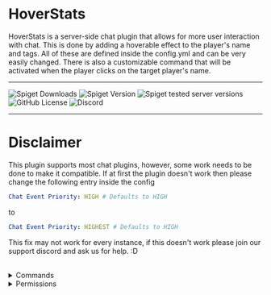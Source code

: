 # HoverStats
HoverStats is a server-side chat plugin that allows for more user interaction with chat. This is done by adding a hoverable effect to the player's name and tags. All of these are defined inside the config.yml and can be very easily changed. There is also a customizable command that will be activated when the player clicks on the target player's name.

--- 
![Spiget Downloads](https://img.shields.io/spiget/downloads/100245?style=for-the-badge&label=Spigot%20Downloads) ![Spiget Version](https://img.shields.io/spiget/version/100245?style=for-the-badge&label=Release) ![Spiget tested server versions](https://img.shields.io/spiget/tested-versions/100245?style=for-the-badge&label=Supported%20Versions) ![GitHub License](https://img.shields.io/github/license/Brand0n1/HoverStats-Test?style=for-the-badge&color=yellow) ![Discord](https://img.shields.io/discord/989329284667695195?style=for-the-badge&label=Support%20Discord&color=%237289DA%20)

--- 
# Disclaimer
This plugin supports most chat plugins, however, some work needs to be done to make it compatible. If at first the plugin doesn't work then please change the following entry inside the config
```yml
Chat Event Priority: HIGH # Defaults to HIGH
```
to 
```yml
Chat Event Priority: HIGHEST # Defaults to HIGH
```
This fix may not work for every instance, if this doesn't work please join our support discord and ask us for help. :D
<br />
<br />

<details>
<summary>Commands</summary>

| Command | Description |
| --- | --- |
| `hoverstats` | Shows the help message for the plugin |
| `hoverstats reload` | Reloads the plugin |
| `hoverstats version` | Shows the current version of the plugin and config file |
</details>

<details>
<summary>Permissions</summary>
<br />

<details open>
<summary>Permission Nodes</summary>
  
| Pemission | Description |
| --- | --- |
| `hoverstats.help` | Shows the help message for the plugin (Given by Default) |
| `hoverstats.reload` | Gives the player the ability to reload the plugin |
| `hoverstats.version` | Shows the current version of the plugin and config file |
| `hoverstats.update` | Will show the player if there is an update when they join the server |
| `hoverstats.chat.view` | Makes it so that the player can view hoverable messages (can only be used when **"Chat Formatting.Require Permissions"** is set to true |
| `hoverstats.magic.*` | his will give the player access to all "magic" color codes |
| `hoverstats.colors.hex` | This will give the player access to all hex colors |
| `hoverstats.colors.*` | This will give the player access to all chat colors |
| `hoverstats.colors.[color-name]` | This will give the player access to a specific chat color in chat. This has to be the color name (ex. dark_aqua) |
| `hoverstats.join-formatting` | This will show the player the join format message specified in the config.yml (Given by Default) |
| `hoverstats.leave-formatting` | This will show the player the quit format message specified in the config.yml (Given by Default) |
</details>

<br />
<details open>
<summary>Permission Packs</summary>

| Pemission | Description |
| --- | --- |
| `hoverstats.*` | Gives access to all of the permissions listed above |
| `hoverstats.admin` | Gives access to all of the permissions listed above |
</details>

</details>
